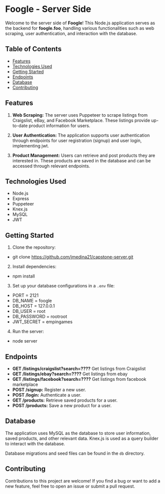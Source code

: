 # Foogle - Server Side

Welcome to the server side of **Foogle**! This Node.js application serves as the backend for **foogle.foo**, handling various functionalities such as web scraping, user authentication, and interaction with the database.

## Table of Contents
- [Features](#features)
- [Technologies Used](#technologies-used)
- [Getting Started](#getting-started)
- [Endpoints](#endpoints)
- [Database](#database)
- [Contributing](#contributing)


## Features

1. **Web Scraping:**
   The server uses Puppeteer to scrape listings from Craigslist, eBay, and Facebook Marketplace. These listings provide up-to-date product information for users.

2. **User Authentication:**
   The application supports user authentication through endpoints for user registration (signup) and user login, implementing jwt.

3. **Product Management:**
   Users can retrieve and post products they are interested in. These products are saved in the database and can be accessed through relevant endpoints.

## Technologies Used

- Node.js
- Express
- Puppeteer
- Knex.js
- MySQL
- JWT

## Getting Started

1. Clone the repository:

- git clone https://github.com/jmedina21/capstone-server.git


2. Install dependencies:

- npm install


3. Set up your database configurations in a `.env` file:

- PORT = 2121
- DB_NAME = foogle
- DB_HOST = 127.0.0.1
- DB_USER = root
- DB_PASSWORD = rootroot
- JWT_SECRET = empingames


4. Run the server:

- node server


## Endpoints

- **GET /listings/craigslist?search=????** Get listings from Craigslist
- **GET /listings/ebay?search=????** Get listings from ebay
- **GET /listings/facebook?search=????** Get listings from facebook marketplace
- **POST /signup:** Register a new user.
- **POST /login:** Authenticate a user.
- **GET /products:** Retrieve saved products for a user.
- **POST /products:** Save a new product for a user.

## Database

The application uses MySQL as the database to store user information, saved products, and other relevant data. Knex.js is used as a query builder to interact with the database.

Database migrations and seed files can be found in the `db` directory.

## Contributing

Contributions to this project are welcome! If you find a bug or want to add a new feature, feel free to open an issue or submit a pull request.
